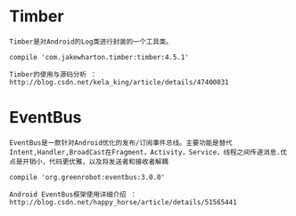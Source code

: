 # Timber

    Timber是对Android的Log类进行封装的一个工具类。
  
    compile 'com.jakewharton.timber:timber:4.5.1'
  
    Timber的使用与源码分析 ： http://blog.csdn.net/kela_king/article/details/47400031
  
  
  
# EventBus

    EventBus是一款针对Android优化的发布/订阅事件总线。主要功能是替代Intent,Handler,BroadCast在Fragment，Activity，Service，线程之间传递消息.优点是开销小，代码更优雅，以及将发送者和接收者解耦
    
    compile 'org.greenrobot:eventbus:3.0.0'
    
    Android EventBus框架使用详细介绍 ： http://blog.csdn.net/happy_horse/article/details/51565441
